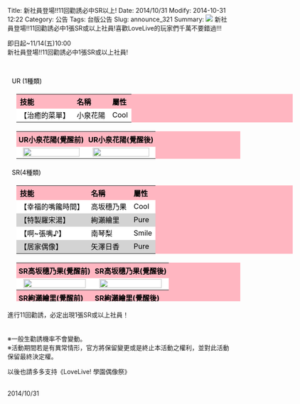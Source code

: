 Title: 新社員登場!!11回勸誘必中SR以上!
Date: 2014/10/31
Modify: 2014-10-31 12:22
Category: 公告
Tags: 台版公告
Slug: announce_321
Summary: <img src="http://seudo.github.io/llsif_tw/images/S14_web_1.png"> 新社員登場!!11回勸誘必中1張SR或以上社員!喜歡LoveLive的玩家們千萬不要錯過!!!

<div class="content_news">
<div class="note">
<p>即日起~11/14(五)10:00<br />
新社員登場!!11回勸誘必中1張SR或以上社員!</p>
<br />
<p><span style="color:black; padding-left:10px;">UR (1種類)</span></p>
<table id="table2" style="width: 622px; color: black; background: none repeat scroll 0% 0% lightpink; text-align: left; margin: 20px;">
<tbody>
<tr>
<th>技能</th>
<th>名稱</th>
<th>屬性</th>
</tr>
<tr style="background-color: white;">
<td style="height: 17px;">【治癒的菜單】</td>
<td>小泉花陽</td>
<td>Cool</td>
</tr>
</tbody>
</table>
<table width="70%" id="table2" style=" color: black; background: none repeat scroll 0% 0% lightpink; text-align: left; margin: 20px; ">
<tr>
<th width="50%" style="padding:5px;">UR小泉花陽(覺醒前)</th>
<th width="50%" style="padding:5px;">UR小泉花陽(覺醒後)</th>
</tr>
<tr>
<td width="50%" align="center" bgcolor="#FFFFFF"><img src="http://seudo.github.io/llsif_tw/images/S14_Hanayo_1.jpg" width="95%" /></td>
<td width="50%" align="center" bgcolor="#FFFFFF"><img src="http://seudo.github.io/llsif_tw/images/S14_Hanayo_2.jpg" width="95%" /></td>
</tr>
</table>
<p><span style="color:black; padding-left:10px;">SR(4種類)</span></p>
<table id="table2" style="width: 622px; color: black; background: none repeat scroll 0% 0% lightpink; text-align: left; margin: 20px;">
<tbody>
<tr>
<th>技能</th>
<th>名稱</th>
<th>屬性</th>
</tr>
<tr style="background-color:  white;">
<td style="height: 17px;">【幸福的嘴饞時間】</td>
<td>高坂穗乃果</td>
<td>Cool</td>
</tr>
<tr style="background-color: lightgrey;">
<td style="height: 17px;">【特製羅宋湯】</td>
<td>絢瀨繪里</td>
<td>Pure</td>
</tr>
<tr style="background-color:  white;">
<td style="height: 17px;">【啊~張嘴♪】</td>
<td>南琴梨</td>
<td>Smile</td>
</tr>
<tr style="background-color: lightgrey;">
<td style="height: 17px;">【居家偶像】</td>
<td>矢澤日香</td>
<td>Pure</td>
</tr>
<tr>
</tr>
</tbody>
</table>
<table width="70%" id="table2" style=" color: black; background: none repeat scroll 0% 0% lightpink; text-align: left; margin: 20px; height: 87px;">
<tr>
<th width="50%" style="padding:5px;">SR高坂穗乃果(覺醒前)</th>
<th width="50%" style="padding:5px;">SR高坂穗乃果(覺醒後)</th>
</tr>
<tr>
<td width="50%" align="center" bgcolor="#FFFFFF"><img src="http://seudo.github.io/llsif_tw/images/S14_Honoka_1.jpg" width="95%" /></td>
<td width="50%" align="center" bgcolor="#FFFFFF"><img src="http://seudo.github.io/llsif_tw/images/S14_Honoka_2.jpg" width="95%" /></td>
</tr>
<tr>
<th style="padding:5px;">SR絢瀨繪里(覺醒前)</th>
<th style="padding:5px;">SR絢瀨繪里(覺醒後)</th>
</tr>
<tr>
<td align="center" bgcolor="#FFFFFF"><img src="http://seudo.github.io/llsif_tw/images/S14_Eli_1.jpg" width="95%" /></td>
<td align="center" bgcolor="#FFFFFF"><img src="http://seudo.github.io/llsif_tw/images/S14_Eli_2.jpg" width="95%" /></td>
</tr>
<tr>
<th style="padding:5px;">SR南琴梨(覺醒前)</th>
<th style="padding:5px;">SR南琴梨(覺醒後)</th>
</tr>
<tr>
<td align="center" bgcolor="#FFFFFF"><img src="http://seudo.github.io/llsif_tw/images/S14_Kotori_1.jpg" width="95%" /></td>
<td align="center" bgcolor="#FFFFFF"><img src="http://seudo.github.io/llsif_tw/images/S14_Kotori_2.jpg" width="95%" /></td>
</tr>
<tr>
<th style="padding:5px;">SR矢澤日香(覺醒前)</th>
<th style="padding:5px;">SR矢澤日香(覺醒後)</th>
</tr>
<tr>
<td align="center" bgcolor="#FFFFFF"><img src="http://seudo.github.io/llsif_tw/images/S14_Nico_1.jpg" width="95%" /></td>
<td align="center" bgcolor="#FFFFFF"><img src="http://seudo.github.io/llsif_tw/images/S14_Nico_2.jpg" width="95%" /></td>
</tr>
</table>
<p>進行11回勸誘，必定出現1張SR或以上社員！<br />
<br />
<br />
※一般生勸誘機率不會變動。<br />
※活動期間若是有異常情形，官方將保留變更或是終止本活動之權利，並對此活動保留最終決定權。<br />
</p>
<p>以後也請多多支持《LoveLive! 學園偶像祭》</p>
<br />
		2014/10/31
		         
</div>
</div>
